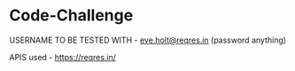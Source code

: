 # Code-Challenge

USERNAME TO BE TESTED WITH - eve.holt@reqres.in (password anything)

APIS used - https://reqres.in/

